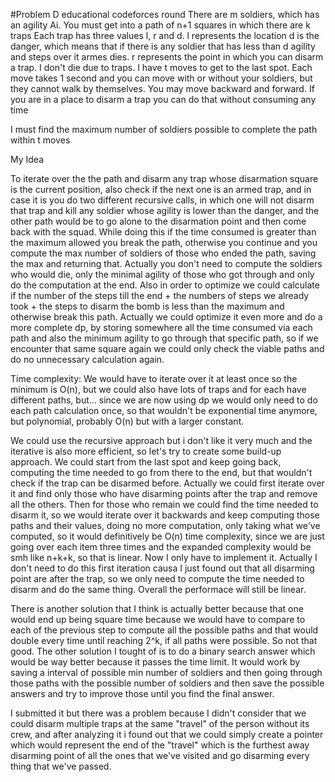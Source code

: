 #Problem D educational codeforces round
There are m soldiers, which has an agility Ai.
You must get into a path of n+1 squares in which there are k traps
Each trap has three values l, r and d.
l represents the location
d is the danger, which means that if there is any soldier that has less than d agility and steps over it armes dies.
r represents the point in which you can disarm a trap.
I don't die due to traps.
I have t moves to get to the last spot.
Each move takes 1 second and you can move with or without your soldiers, but they cannot walk by themselves.
You may move backward and forward.
If you are in a place to disarm a trap you can do that without consuming any time

I must find the maximum number of soldiers possible to complete the path within t moves


My Idea

To iterate over the the path and disarm any trap whose disarmation square is the current position, also check if the next one is an armed trap, and in case it is you do two different recursive calls, in which one will not disarm that trap and kill any soldier whose agility is lower than the danger, and the other path would be to go alone to the disarmation point and then come back with the squad. While doing this if the time consumed is greater than the maximum allowed you break the path, otherwise you continue and you compute the max number of soldiers of those who ended the path, saving the max and returning that.
Actually you don't need to compute the soldiers who would die, only the minimal agility of those who got through and only do the computation at the end. Also in order to optimize we could calculate if the number of the steps till the end + the numbers of steps we already took + the steps to disarm the bomb is less than the maximum and otherwise break this path.
Actually we could optimize it even more and do a more complete dp, by storing somewhere all the time consumed via each path and also the minimum agility to go through that specific path, so if we encounter that same square again we could only check the viable paths and do no unnecessary calculation again.

Time complexity: We would have to iterate over it at least once so the minimum is O(n), but we could also have lots of traps and for each have different paths, but... since we are now using dp we would only need to do each path calculation once, so that wouldn't be exponential time anymore, but polynomial, probably O(n) but with a larger constant.

We could use the recursive approach but i don't like it very much and the iterative is also more efficient, so let's try to create some build-up approach. We could start from the last spot and keep going back, computing the time needed to go from there to the end, but that wouldn't check if the trap can be disarmed before. Actually we could first iterate over it and find only those who have disarming points after the trap and remove all the others. Then for those who remain we could find the time needed to disarm it, so we would iterate over it backwards and keep computing those paths and their values, doing no more computation, only taking what we've computed, so it would definitively be O(n) time complexity, since we are just going over each item three times and the expanded complexity would be smh like n+k+k, so that is linear. Now I only have to implement it.
Actually I don't need to do this first iteration causa I just found out that all disarming point are after the trap, so we only need to compute the time needed to disarm and do the same thing. Overall the performace will still be linear.

There is another solution that I think is actually better because that one would end up being square time because we would have to compare to each of the previous step to compute all the possible paths and that would double every time until reaching 2^k, if all paths were possible. So not that good. The other solution I tought of is to do a binary search answer which would be way better because it passes the time limit.
It would work by saving a interval of possible min number of soldiers and then going through those paths with the possible number of soldiers and then save the possible answers and try to improve those until you find the final answer.

I submitted it but there was a problem because I didn't consider that we could disarm multiple traps at the same "travel" of the person without its crew, and after analyzing it i found out that we could simply create a pointer which would represent the end of the "travel" which is the furthest away disarming point of all the ones that we've visited and go disarming every thing that we've passed.
